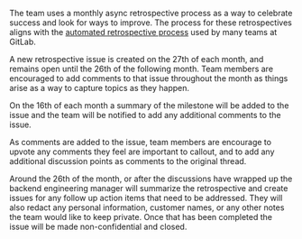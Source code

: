 The team uses a monthly async retrospective process as a way to celebrate success and look for ways to improve. The process for these retrospectives aligns with the [automated retrospective process](https://gitlab.com/gitlab-org/async-retrospectives#how-it-works) used by many teams at GitLab.

A new retrospective issue is created on the 27th of each month, and remains open until the 26th of the following month. Team members are encouraged to add comments to that issue throughout the month as things arise as a way to capture topics as they happen.

On the 16th of each month a summary of the milestone will be added to the issue and the team will be notified to add any additional comments to the issue.

As comments are added to the issue, team members are encourage to upvote any comments they feel are important to callout, and to add any additional discussion points as comments to the original thread.

Around the 26th of the month, or after the discussions have wrapped up the backend engineering manager will summarize the retrospective and create issues for any follow up action items that need to be addressed. They will also redact any personal information, customer names, or any other notes the team would like to keep private. Once that has been completed the issue will be made non-confidential and closed.
